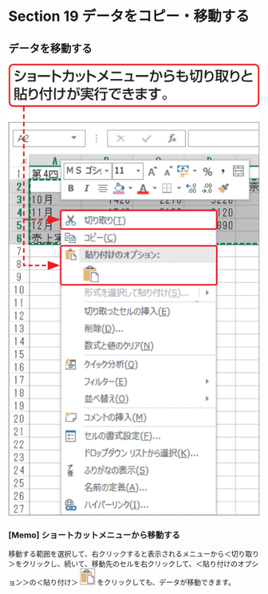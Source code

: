 # Section 19 データをコピー・移動する

## データを移動する

![](002.png)

### [Memo] ショートカットメニューから移動する

移動する範囲を選択して、右クリックすると表示されるメニューから＜切り取り＞をクリックし、続いて、移動先のセルを右クリックして、＜貼り付けのオプション＞の＜貼り付け＞ ![](icon_paste.png) をクリックしても、データが移動できます。


